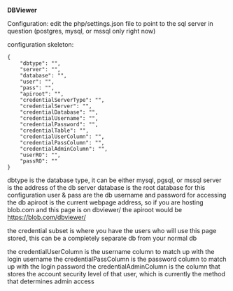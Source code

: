 **DBViewer**

Configuration: edit the php/settings.json file to point to the sql server in question (postgres, mysql, or mssql only right now)

configuration skeleton:

	{
		"dbtype": "",
		"server": "",
		"database": "",
		"user": "",
		"pass": "",
		"apiroot": "",
		"credentialServerType": "",
		"credentialServer": "",
		"credentialDatabase": "",
		"credentialUsername": "",
		"credentialPassword": "",
		"credentialTable": "",
		"credentialUserColumn": "",
		"credentialPassColumn": "",
		"credentialAdminColumn": "",
		"userRO": "",
		"passRO": ""
	}
	
dbtype is the database type, it can be either mysql, pgsql, or mssql
server is the address of the db server
database is the root database for this configuration
user & pass are the db username and password for accessing the db
apiroot is the current webpage address, so if you are hosting blob.com and this page is on dbviewer/ the apiroot would be https://blob.com/dbviewer/

the credential subset is where you have the users who will use this page stored, this can be a completely separate db from your normal db

the credentialUserColumn is the username column to match up with the login username
the credentialPassColumn is the password column to match up with the login password
the credentialAdminColumn is the column that stores the account security level of that user, which is currently the method that determines admin access


